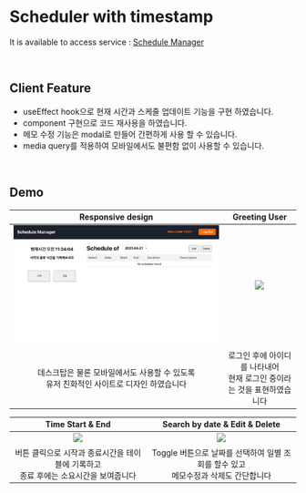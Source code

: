 # Scheduler with timestamp
It is available to access service : [Schedule Manager](http://35.230.6.124)

<br>

## Client Feature

- useEffect hook으로 현재 시간과 스케줄 업데이트 기능을 구현 하였습니다.
- component 구현으로 코드 재사용을 하였습니다.
- 메모 수정 기능은 modal로 만들어 간편하게 사용 할 수 있습니다.
- media query를 적용하여 모바일에서도 불편함 없이 사용할 수 있습니다.

<br>


## Demo
|  Responsive design                                                                     |    Greeting User |
|:--------------------------------------------------------------------------------------:|:----------------:|
| ![](https://github.com/jayespace/scheduler-with-timestamp/blob/main/client/gif/responsive.gif) |![](https://github.com/jayespace/scheduler-with-timestamp/blob/main/client/gif/userlogin.gif) |
| 데스크탑은 물론 모바일에서도 사용할 수 있도록<br>유저 친화적인 사이트로 디자인 하였습니다 | 로그인 후에 아이디를 나타내어<br>현재 로그인 중이라는 것을 표현하였습니다 |

| Time Start & End  |  Search by date & Edit & Delete |
|:--------------------------------------------------------------------------------------:|:-------------:|
|![](https://github.com/jayespace/scheduler-with-timestamp/blob/main/client/gif/startend.gif)|![](https://github.com/jayespace/scheduler-with-timestamp/blob/main/client/gif/scheduler.gif)|
| 버튼 클릭으로 시작과 종료시간을 테이블에 기록하고<br>종료 후에는 소요시간을 보여줍니다 | Toggle 버튼으로 날짜를 선택하여 일별 조회를 할수 있고<br> 메모수정과 삭제도 간단합니다 |
